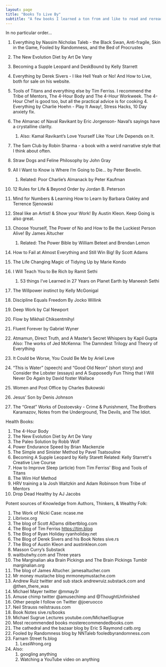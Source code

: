 ```yaml
---
layout: page
title: "Books To Live By"
subtitle: "A few books I learned a ton from and like to read and reread."
---
```


In no particular order... 
1. Everything by Nassim Nicholas Taleb - the Black Swan, Anti-fragile, Skin in the Game, Fooled by Randomness, and the Bed of Procrustes
2. The New Evolution Diet by Art De Vany
3. Becoming a Supple Leopard and DeskBound by Kelly Starrett
4. Everything by Derek Sivers - I like Hell Yeah or No! And How to Live, both for sale on his website. 
5. Tools of Titans and everything else by Tim Ferriss. I recommend the Tribe of Mentors, The 4-Hour Body and The 4-Hour Workweek. The 4-Hour Chef is good too, but all the practical advice is for cooking 
   4. Everything by Charlie Hoehn - Play It Away!, Stress Hacks, 10 Day anxiety fix. 

6. The Almanac of Naval Ravikant by Eric Jorgenson- Naval’s sayings have a crystalline clarity. 
    1. Also: Kamal Ravikant’s Love Yourself Like Your Life Depends on It. 
7. The 5am Club by Robin Sharma - a book with a weird narrative style that I think about often. 
8. Straw Dogs and Feline Philosophy by John Gray 
9. All I Want to Know is Where I’m Going to Die… by Peter Bevelin.
    1. Related: Poor Charlie’s Almanack by Peter Kaufman 
10. 12 Rules for Life & Beyond Order by Jordan B. Peterson 
11. Mind for Numbers & Learning How to Learn by Barbara Oakley and Terrence Sjenowski 
12. Steal like an Artist! & Show your Work! By Austin Kleon. Keep Going is also great. 
13. Choose Yourself, The Power of No and How to Be the Luckiest Person Alive! By James Altucher 
    1. Related: The Power Bible by William Beteet and Brendan Lemon
14. How to Fail at Almost Everything and Still Win Big! By Scott Adams 
15. The Life Changing Magic of Tidying Up by Marie Kondo 
16. I Will Teach You to Be Rich by Ramit Sethi 
    1. 53 things I’ve Learned in 27 Years on Planet Earth by Maneesh Sethi 
17. The Willpower instinct by Kelly McGonigal 
18. Discipline Equals Freedom By Jocko Willink 
19. Deep Work by Cal Newport 
20. Flow by Mikhail Chiksentmihyl 
21. Fluent Forever by Gabriel Wyner 
22. Atmamun, Direct Truth, and A Master’s Secret Whispers by Kapil Gupta 
 	Also: The works of Jed McKenna: The Damndest Trilogy and Theory of Everything
23. It Could be Worse, You Could Be Me by Ariel Leve 
24. “This is Water” (speech) and “Good Old Neon” (short story) and Consider the Lobster (essays) and A Supposedly Fun Thing that I Will Never Do Again  by David foster Wallace 
25. Women and Post Office by Charles Bukowski 
26. Jesus’ Son by Denis Johnson 
27. The “Great” Works of Dostoevsky - Crime & Punishment, The Brothers Karamazov, Notes from the Underground, The Devils, and The Idiot. 

Health Books:
1. The 4-Hour Body
2. The New Evolution Diet by Art De Vany
3. The Paleo Solution by Robb Wolf
4. Power Endurance Speed by Brian Mackenzie
5. The Simple and Sinister Method by Pavel Tsatsouline
6. Becoming A Supple Leopard by Kelly Starett
   Related: Kelly Starrett's Creative Live Course
7. How to Improve Sleep (article) from Tim Ferriss' Blog and Tools of Titans
8. The Wim Hof Method
9. HRV training a la Josh Waitzkin and Adam Robinson from Tribe of Mentors
10. Drop Dead Healthy by AJ Jacobs

Potent sources of Knowledge from Authors, Thinkers, & Wealthy Folk: 
1. The Work of Nicki Case: ncase.me 
2. Librivox.org 
3. The blog of Scott ADams dilbertblog.com
4. The Blog of Tim Ferriss https://tim.blog 
5. The Blog of Ryan Holiday ryanholiday.net
6. The Blog of Derek Sivers and his Book Notes sive.rs 
7. The Blog of Austin Kleon  and austinkleon.com
8. Masson Curry’s Substack 
9. waitbutwhy.com and Three years
10. The Marginalian aka Brain Pickings and The Brain Pickings Tumblr marginalian.org 
11. The blog of James Altucher. jamesaltucher.com 
12. Mr money mustache blog mrmoneymustache.com 
13. Andrew Ruiz twitter and sub stack  andrewruiz.substack.com  and @then_there_was 
14. Michael Mayer twitter  @mmay3r 
15. Amuse chimp twitter @amusechimp and @ThoughtUnfinished
16. Other people I follow on Twitter  @joeruocco
17. Neil Strauss  neilstrauss.com 
18. Book Notes sive.rs/books 
19. Michael Sugrue Lectures  youtube.com/MichaelSugrue
20. Most recommended books mosterecommendedbooks.com 
21. The cathedral and the bazaar blog by Eric S Raymond  catb.org 
22. Fooled by Randomness blog by NNTaleb  fooledbyrandomness.com 
23. Farnam Street fs.blog 
    1. LessWrong.org 
24. Also: 
    1. googling anything 
    2. Watching a YouTube video on anything 
